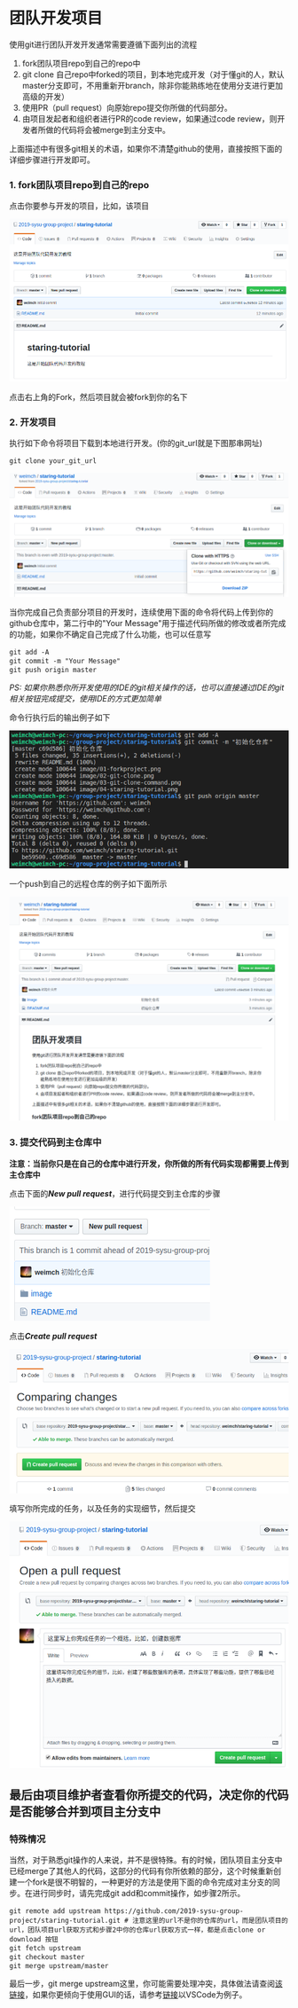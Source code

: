 # 团队开发项目

使用git进行团队开发开发通常需要遵循下面列出的流程

1. fork团队项目repo到自己的repo中
2. git clone 自己repo中forked的项目，到本地完成开发（对于懂git的人，默认master分支即可，不用重新开branch，除非你能熟练地在使用分支进行更加高级的开发）
3. 使用PR（pull request）向原始repo提交你所做的代码部分。
4. 由项目发起者和组织者进行PR的code review，如果通过code review，则开发者所做的代码将会被merge到主分支中。

上面描述中有很多git相关的术语，如果你不清楚github的使用，直接按照下面的详细步骤进行开发即可。

### 1. fork团队项目repo到自己的repo

点击你要参与开发的项目，比如，该项目

![项目主界面](image/04-staring-tutorial.png)

点击右上角的Fork，然后项目就会被fork到你的名下

### 2. 开发项目

执行如下命令将项目下载到本地进行开发。(你的git_url就是下图那串网址)
```console
git clone your_git_url
```

![自己项目主界面](image/02-git-clone.png)

当你完成自己负责部分项目的开发时，连续使用下面的命令将代码上传到你的github仓库中，第二行中的"Your Message"用于描述代码所做的修改或者所完成的功能，如果你不确定自己完成了什么功能，也可以任意写
```
git add -A
git commit -m "Your Message"
git push origin master
```
*PS: 如果你熟悉你所开发使用的IDE的git相关操作的话，也可以直接通过IDE的git相关按钮完成提交，使用IDE的方式更加简单*

命令行执行后的输出例子如下

![git-push命令的输出](image/05-git-result.png)

一个push到自己的远程仓库的例子如下面所示

![git-push之后github主界面](image/06-gitpush-githubview.png)

### 3. 提交代码到主仓库中
**注意：当前你只是在自己的仓库中进行开发，你所做的所有代码实现都需要上传到主仓库中**

点击下面的***New pull request***，进行代码提交到主仓库的步骤

![PR操作按钮](image/07-pr-bt.png)

点击***Create pull request***

![创建PR](image/08-create-pull-request.png)

填写你所完成的任务，以及任务的实现细节，然后提交

![填写PR细节](image/09-fill-pr-details.png)

## 最后由项目维护者查看你所提交的代码，决定你的代码是否能够合并到项目主分支中

### 特殊情况

当然，对于熟悉git操作的人来说，并不是很特殊。有的时候，团队项目主分支中已经merge了其他人的代码，这部分的代码有你所依赖的部分，这个时候重新创建一个fork是很不明智的，一种更好的方法是使用下面的命令完成对主分支的同步。在进行同步时，请先完成git add和commit操作，如步骤2所示。
```shell
git remote add upstream https://github.com/2019-sysu-group-project/staring-tutorial.git # 注意这里的url不是你的仓库的url，而是团队项目的url，团队项目url获取方式和步骤2中你的仓库url获取方式一样，都是点击clone or download 按钮
git fetch upstream
git checkout master
git merge upstream/master
```
最后一步，git merge upstream这里，你可能需要处理冲突，具体做法请查阅[该链接](https://stackoverflow.com/questions/161813/how-to-resolve-merge-conflicts-in-git)，如果你更倾向于使用GUI的话，请参考[链接](https://stackoverflow.com/questions/38216541/visual-studio-code-how-to-resolve-merge-conflicts-with-git)以VSCode为例子。